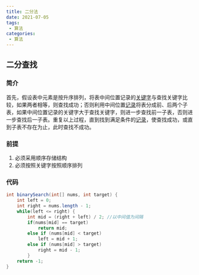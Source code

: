 ```yaml
---
title: 二分法
date: 2021-07-05
tags:
 - 算法
categories: 
 - 算法
---
```


## 二分查找

### 简介

首先，假设表中元素是按升序排列，将表中间位置记录的[关键字](https://baike.baidu.com/item/关键字)与查找关键字比较，如果两者相等，则查找成功；否则利用中间位置[记录](https://baike.baidu.com/item/记录/1837758)将表分成前、后两个子表，如果中间位置记录的关键字大于查找关键字，则进一步查找前一子表，否则进一步查找后一子表。重复以上过程，直到找到满足条件的[记录](https://baike.baidu.com/item/记录/1837758)，使查找成功，或直到子表不存在为止，此时查找不成功。

### 前提

1. 必须采用顺序存储结构
2. 必须按照关键字按照顺序排列

### 代码

```java
int binarySearch(int[] nums, int target) {
    int left = 0; 
    int right = nums.length - 1;
    while(left <= right) {
        int mid = (right + left) / 2; //以中间值为间隔
        if(nums[mid] == target)
            return mid; 
        else if (nums[mid] < target)
            left = mid + 1;
        else if (nums[mid] > target)
            right = mid - 1;
        }
    return -1;
}
```



